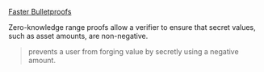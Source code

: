 [Faster Bulletproofs](https://blog.chain.com/faster-bulletproofs-with-ristretto-avx2-29450b4490cd)

Zero-knowledge range proofs allow a verifier to ensure that secret values, such as asset amounts, are non-negative.

> prevents a user from forging value by secretly using a negative amount.

